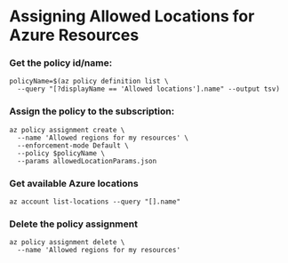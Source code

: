 # Assigning Allowed Locations for Azure Resources

### Get the policy id/name:
```
policyName=$(az policy definition list \
  --query "[?displayName == 'Allowed locations'].name" --output tsv)
```

### Assign the policy to the subscription:
```
az policy assignment create \
  --name 'Allowed regions for my resources' \
  --enforcement-mode Default \
  --policy $policyName \
  --params allowedLocationParams.json
```

### Get available Azure locations
```
az account list-locations --query "[].name"
```

### Delete the policy assignment
```
az policy assignment delete \
  --name 'Allowed regions for my resources'
```